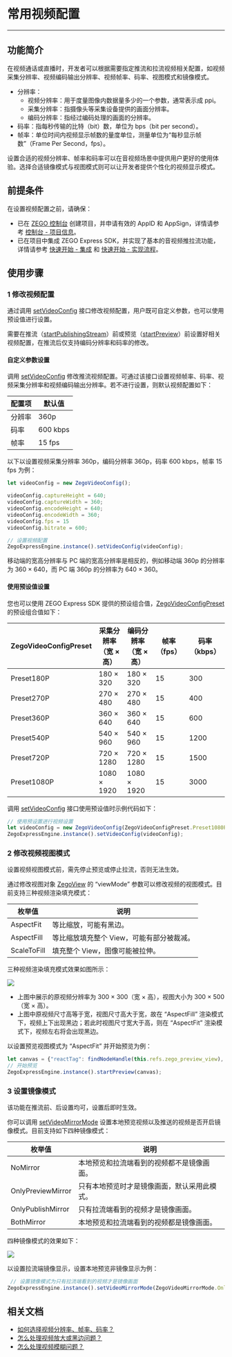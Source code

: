 # 常用视频配置

- - -

## 功能简介

在视频通话或直播时，开发者可以根据需要指定推流和拉流视频相关配置，如视频采集分辨率、视频编码输出分辨率、视频帧率、码率、视图模式和镜像模式。

- 分辨率：
    - 视频分辨率：用于度量图像内数据量多少的一个参数，通常表示成 ppi。
    - 采集分辨率：指摄像头等采集设备提供的画面分辨率。
    - 编码分辨率：指经过编码处理的画面的分辨率。
- 码率：指每秒传输的比特（bit）数，单位为 bps（bit per second）。
- 帧率：单位时间内视频显示帧数的量度单位，测量单位为“每秒显示帧数”（Frame Per Second，fps）。

设置合适的视频分辨率、帧率和码率可以在音视频场景中提供用户更好的使用体验。选择合适镜像模式与视图模式则可以让开发者提供个性化的视频显示模式。


## 前提条件

在设置视频配置之前，请确保：

- 已在 [ZEGO 控制台](https://console.zego.im) 创建项目，并申请有效的 AppID 和 AppSign，详情请参考 [控制台 - 项目信息](/console/project-info)。
- 已在项目中集成 ZEGO Express SDK，并实现了基本的音视频推拉流功能，详情请参考 [快速开始 - 集成](https://doc-zh.zego.im/article/4835) 和 [快速开始 - 实现流程](https://doc-zh.zego.im/article/8328)。


## 使用步骤

### 1 修改视频配置

通过调用 [setVideoConfig](https://doc-zh.zego.im/unique-api/express-video-sdk/zh/javascript_react-native/classes/_zegoexpressengine_.zegoexpressengine.html#setvideoconfig) 接口修改视频配置，用户既可自定义参数，也可以使用预设值进行设置。

<Warning title="注意">


需要在推流（[startPublishingStream](https://doc-zh.zego.im/unique-api/express-video-sdk/zh/javascript_react-native/classes/_zegoexpressengine_.zegoexpressengine.html#startpublishingstream)）前或预览（[startPreview](https://doc-zh.zego.im/unique-api/express-video-sdk/zh/javascript_react-native/classes/_zegoexpressengine_.zegoexpressengine.html#startpreview)）前设置好相关视频配置，在推流后仅支持编码分辨率和码率的修改。

</Warning>



#### 自定义参数设置

调用 [setVideoConfig](https://doc-zh.zego.im/unique-api/express-video-sdk/zh/javascript_react-native/classes/_zegoexpressengine_.zegoexpressengine.html#setvideoconfig) 修改推流视频配置。可通过该接口设置视频帧率、码率、视频采集分辨率和视频编码输出分辨率。若不进行设置，则默认视频配置如下：

|配置项|默认值|
|-|-|
|分辨率|360p|
|码率| 600 kbps|
|帧率|15 fps|

以下以设置视频采集分辨率 360p，编码分辨率 360p，码率 600 kbps，帧率 15 fps 为例：

```javascript
let videoConfig = new ZegoVideoConfig();

videoConfig.captureHeight = 640;
videoConfig.captureWidth = 360;
videoConfig.encodeHeight = 640;
videoConfig.encodeWidth = 360;
videoConfig.fps = 15
videoConfig.bitrate = 600;

// 设置视频配置
ZegoExpressEngine.instance().setVideoConfig(videoConfig);
```

<Note title="说明">


移动端的宽高分辨率与 PC 端的宽高分辨率是相反的，例如移动端 360p 的分辨率为 360 × 640，而 PC 端 360p 的分辨率为 640 × 360。

</Note>



#### 使用预设值设置

您也可以使用 ZEGO Express SDK 提供的预设组合值，[ZegoVideoConfigPreset](https://doc-zh.zego.im/unique-api/express-video-sdk/zh/javascript_react-native/enums/_zegoexpressdefines_.zegovideoconfigpreset.html) 的预设组合值如下：

| ZegoVideoConfigPreset | 采集分辨率<br/>（宽 × 高） | 编码分辨率<br/>（宽 × 高） | 帧率（fps） | 码率（kbps） |
| ------------------- | ------------------ | --------------- | --------- | ---------- |
|      Preset180P      |       180 × 320        |      180 × 320      |     15      |     300      |
|      Preset270P      |       270 × 480        |      270 × 480      |     15      |     400      |
|      Preset360P      |       360 × 640        |      360 × 640      |     15      |     600      |
|      Preset540P      |       540 × 960        |      540 × 960      |     15      |     1200     |
|      Preset720P      |       720 × 1280       |      720 × 1280     |     15      |     1500     |
|     Preset1080P      |       1080 × 1920      |     1080 × 1920     |     15      |     3000     |

调用 [setVideoConfig](https://doc-zh.zego.im/unique-api/express-video-sdk/zh/javascript_react-native/classes/_zegoexpressengine_.zegoexpressengine.html#setvideoconfig) 接口使用预设值时示例代码如下：

```javascript
// 使用预设置进行视频设置
let videoConfig = new ZegoVideoConfig(ZegoVideoConfigPreset.Preset1080P);
ZegoExpressEngine.instance().setVideoConfig(videoConfig);
```

### 2 修改视频视图模式

<Warning title="注意">


设置视频视图模式前，需先停止预览或停止拉流，否则无法生效。

</Warning>



通过修改视图对象 [ZegoView](https://doc-zh.zego.im/unique-api/express-video-sdk/zh/javascript_react-native/classes/_zegoexpressdefines_.zegoview.html#viewmode) 的 “viewMode” 参数可以修改视频的视图模式。目前支持三种视频渲染填充模式：

|枚举值|说明|
|-|-|
|AspectFit|等比缩放，可能有黑边。|
|AspectFill|等比缩放填充整个 View，可能有部分被裁减。|
|ScaleToFill|填充整个 View，图像可能被拉伸。|

三种视频渲染填充模式效果如图所示：

<Frame width="512" height="auto" caption=""><img src="https://doc-media.zego.im/sdk-doc/Pics/Android/CommonFeatures/CommonVideoConfig/viewMode_RN.jpg" /></Frame>

- 上图中展示的原视频分辨率为 300 × 300（宽 × 高），视图大小为 300 × 500（宽 × 高）。
- 上图中原视频尺寸高等于宽，视图尺寸高大于宽，故在 “AspectFill” 渲染模式下，视频上下出现黑边；若此时视图尺寸宽大于高，则在 “AspectFit” 渲染模式下，视频左右将会出现黑边。

以设置预览视图模式为 “AspectFit” 并开始预览为例：

```javascript
let canvas = {"reactTag": findNodeHandle(this.refs.zego_preview_view), "viewMode": ZegoViewMode.AspectFit, "backgroundColor": 0};
// 开始预览
ZegoExpressEngine.instance().startPreview(canvas);
```

### 3 设置镜像模式

<Note title="说明">


该功能在推流前、后设置均可，设置后即时生效。

</Note>



你可以调用 [setVideoMirrorMode](https://doc-zh.zego.im/unique-api/express-video-sdk/zh/javascript_react-native/classes/_zegoexpressengine_.zegoexpressengine.html#setvideomirrormode) 设置本地预览视频以及推送的视频是否开启镜像模式。目前支持如下四种镜像模式：

|枚举值|说明|
|-|-|
|NoMirror|本地预览和拉流端看到的视频都不是镜像画面。|
|OnlyPreviewMirror|只有本地预览时才是镜像画面，默认采用此模式。|
|OnlyPublishMirror|只有拉流端看到的视频才是镜像画面。|
|BothMirror|本地预览和拉流端看到的视频都是镜像画面。|

四种镜像模式的效果如下：

<Frame width="512" height="auto" caption=""><img src="https://doc-media.zego.im/sdk-doc/Pics/Android/CommonFeatures/CommonVideoConfig/mirror_mode_rn.png" /></Frame>

以设置拉流端镜像显示，设置本地预览非镜像显示为例：

```javascript
 // 设置镜像模式为只有拉流端看到的视频才是镜像画面
ZegoExpressEngine.instance().setVideoMirrorMode(ZegoVideoMirrorMode.OnlyPublishMirror);
```

## 相关文档

- [如何选择视频分辨率、帧率、码率？](https://doc-zh.zego.im/faq/video_info)
- [怎么处理视频放大或黑边问题？](http://doc-zh.zego.im/faq/video_big?product=ExpressVideo&platform=react-native)
- [怎么处理视频模糊问题？](http://doc-zh.zego.im/faq/video_blur?product=ExpressVideo&platform=react-native)
